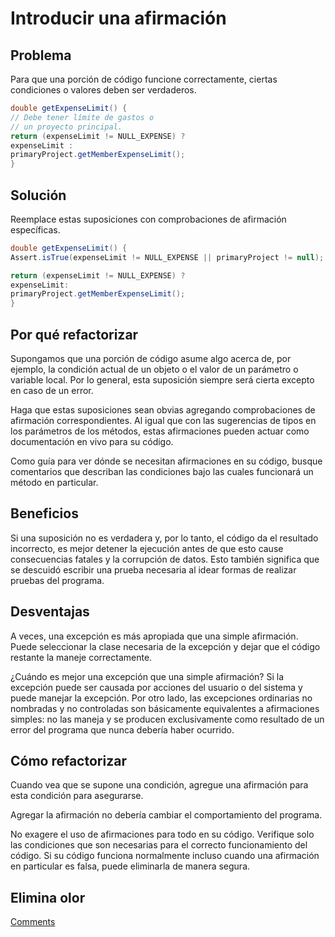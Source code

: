 # Introducir una afirmación

##  Problema

Para que una porción de código funcione correctamente, ciertas condiciones o valores deben ser verdaderos.

```Java
double getExpenseLimit() {
// Debe tener límite de gastos o
// un proyecto principal.
return (expenseLimit != NULL_EXPENSE) ?
expenseLimit :
primaryProject.getMemberExpenseLimit();
}
```

## Solución

Reemplace estas suposiciones con comprobaciones de afirmación específicas.

```Java
double getExpenseLimit() {
Assert.isTrue(expenseLimit != NULL_EXPENSE || primaryProject != null);

return (expenseLimit != NULL_EXPENSE) ?
expenseLimit:
primaryProject.getMemberExpenseLimit();
}
```

## Por qué refactorizar

Supongamos que una porción de código asume algo acerca de, por ejemplo, la condición actual de un objeto o el valor de un parámetro o variable local. Por lo general, esta suposición siempre será cierta excepto en caso de un error.

Haga que estas suposiciones sean obvias agregando comprobaciones de afirmación correspondientes. Al igual que con las sugerencias de tipos en los parámetros de los métodos, estas afirmaciones pueden actuar como documentación en vivo para su código.

Como guía para ver dónde se necesitan afirmaciones en su código, busque comentarios que describan las condiciones bajo las cuales funcionará un método en particular.

## Beneficios

Si una suposición no es verdadera y, por lo tanto, el código da el resultado incorrecto, es mejor detener la ejecución antes de que esto cause consecuencias fatales y la corrupción de datos. Esto también significa que se descuidó escribir una prueba necesaria al idear formas de realizar pruebas del programa.

## Desventajas

A veces, una excepción es más apropiada que una simple afirmación. Puede seleccionar la clase necesaria de la excepción y dejar que el código restante la maneje correctamente.

¿Cuándo es mejor una excepción que una simple afirmación? Si la excepción puede ser causada por acciones del usuario o del sistema y puede manejar la excepción. Por otro lado, las excepciones ordinarias no nombradas y no controladas son básicamente equivalentes a afirmaciones simples: no las maneja y se producen exclusivamente como resultado de un error del programa que nunca debería haber ocurrido.

## Cómo refactorizar

Cuando vea que se supone una condición, agregue una afirmación para esta condición para asegurarse.

Agregar la afirmación no debería cambiar el comportamiento del programa.

No exagere el uso de afirmaciones para todo en su código. Verifique solo las condiciones que son necesarias para el correcto funcionamiento del código. Si su código funciona normalmente incluso cuando una afirmación en particular es falsa, puede eliminarla de manera segura.

## Elimina olor

[Comments](../CodeSmell/Comments.md)